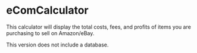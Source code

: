 # eComCalculator
This calculator will display the total costs, fees, and profits of items you are purchasing to sell on Amazon/eBay.

This version does not include a database.
